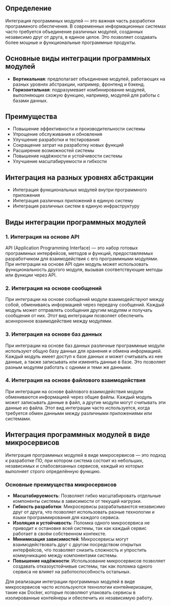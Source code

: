 
## Определение
Интеграция программных модулей — это важная часть разработки программного обеспечения. В современных информационных системах часто требуется объединение различных модулей, созданных независимо друг от друга, в единое целое. Это позволяет создавать более мощные и функциональные программные продукты.

## Основные виды интеграции программных модулей
- **Вертикальная**: предполагает объединение модулей, работающих на разных уровнях абстракции, например, фронтенд и бэкенд.
- **Горизонтальная**: подразумевает комбинирование модулей, выполняющих схожую функцию, например, модулей для работы с базами данных.

## Преимущества
- Повышение эффективности и производительности системы
- Упрощение обслуживания и обновления
- Улучшение разработки и тестирования
- Сокращение затрат на разработку новых функций
- Расширение возможностей системы
- Повышение надёжности и устойчивости системы
- Улучшение масштабируемости и гибкости

## Интеграция на разных уровнях абстракции
- Интеграция функциональных модулей внутри программного приложения
- Интеграция различных приложений в единую систему
- Интеграция различных систем в единую инфраструктуру

## Виды интеграции программных модулей

### 1. Интеграция на основе API
API (Application Programming Interface) — это набор готовых программных интерфейсов, методов и функций, предоставляемых разработчиком для взаимодействия с его программными модулями. При интеграции на основе API один модуль может использовать функциональность другого модуля, вызывая соответствующие методы или функции через API.

### 2. Интеграция на основе сообщений
При интеграции на основе сообщений модули взаимодействуют между собой, обмениваясь информацией через передачу сообщений. Каждый модуль может отправлять сообщения другим модулям и получать сообщения от них. Этот вид интеграции позволяет обеспечить асинхронное взаимодействие между модулями.

### 3. Интеграция на основе баз данных
При интеграции на основе баз данных различные программные модули используют общую базу данных для хранения и обмена информацией. Каждый модуль имеет доступ к базе данных и может считывать из нее данные, а также записывать или изменять данные в базе. Это позволяет разным модулям работать с одними и теми же данными.

### 4. Интеграция на основе файлового взаимодействия
При интеграции на основе файлового взаимодействия модули обмениваются информацией через общие файлы. Каждый модуль может записывать данные в файл, а другие модули могут считывать эти данные из файла. Этот вид интеграции часто используется, когда требуется обмен данными между различными приложениями или системами.

## Интеграция программных модулей в виде микросервисов
Интеграция программных модулей в виде микросервисов — это подход к разработке ПО, при котором система состоит из небольших, независимых и слабосвязанных сервисов, каждый из которых выполняет строго определённую функцию.

### Основные преимущества микросервисов
- **Масштабируемость**: Позволяет гибко масштабировать отдельные компоненты системы в зависимости от текущей нагрузки.
- **Гибкость разработки**: Микросервисы разрабатываются независимо друг от друга, что позволяет использовать разные технологии и языки программирования для каждого сервиса.
- **Изоляция и устойчивость**: Поломка одного микросервиса не приводит к остановке всей системы, так как каждый сервис работает в своём собственном контексте.
- **Минимизация зависимостей**: Микросервисы могут взаимодействовать друг с другом посредством открытых интерфейсов, что позволяет снизить сложность и упростить коммуникацию между компонентами системы.
- **Повышение надёжности**: Использование микросервисов позволяет создавать отказоустойчивые системы, так как поломка одного сервиса не влияет на работоспособность остальных.

Для реализации интеграции программных модулей в виде микросервисов часто используются технологии контейнеризации, такие как Docker, которые позволяют упаковать сервисы в изолированные контейнеры и обеспечить их независимую работу.
